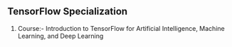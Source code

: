 ## TensorFlow Specialization

1. Course:- Introduction to TensorFlow for Artificial Intelligence, Machine Learning, and Deep Learning

